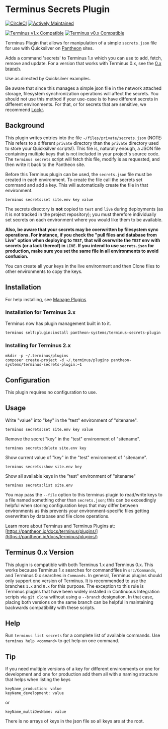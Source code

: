 # Terminus Secrets Plugin

[![CircleCI](https://circleci.com/gh/pantheon-systems/terminus-secrets-plugin.svg?style=shield)](https://circleci.com/gh/pantheon-systems/terminus-secrets-plugin)
[![Actively Maintained](https://img.shields.io/badge/Pantheon-Actively_Maintained-yellow?logo=pantheon&color=FFDC28)](https://pantheon.io/docs/oss-support-levels#actively-maintained-support)

[![Terminus v1.x Compatible](https://img.shields.io/badge/terminus-v1.x-green.svg)](https://github.com/pantheon-systems/terminus-secrets-plugin/tree/1.x)
[![Terminus v0.x Compatible](https://img.shields.io/badge/terminus-v0.x-green.svg)](https://github.com/pantheon-systems/terminus-secrets-plugin/tree/0.x)

Terminus Plugin that allows for manipulation of a simple `secrets.json` file for use with Quicksilver on [Pantheon](https://www.pantheon.io) sites.

Adds a command 'secrets' to Terminus 1.x which you can use to add, fetch, remove and update. For a version that works with Terminus 0.x, see the [0.x branch](https://github.com/pantheon-systems/terminus-secrets-plugin/tree/0.x).

Use as directed by Quicksilver examples.

Be aware that since this manages a simple json file in the network attached storage, filesystem synchronization operations will affect the secrets. You should not use this method if your use-case is to have different secrets in different environments. For that, or for secrets that are sensitive, we recommend [Lockr](https://github.com/lockr/lockr-terminus).

## Background

This plugin writes entries into the file `~/files/private/secrets.json` (NOTE: This refers to a different `private` directory than the `private` directory used to store your Quicksilver scripts!). This file is, naturally enough, a JSON file containing multiple keys that is not included in your project's source code. The `terminus secrets` script will fetch this file, modify is as requested, and then write it back to the Pantheon site.

Before this Terminus plugin can be used, the `secrets.json` file must be created in each environment. To create the file call the secrets set command and add a key. This will automatically create the file in that environment.
```
terminus secrets:set site.env key value
```
The secrets directory is **not** copied to `test` and `live` during deployments (as it is not tracked in the project repository); you must therefore individually set secrets on each environment where you would like them to be available.

**Also, be aware that your secrets may be overwritten by filesystem sync operations. For instance, if you check the "pull files and database from Live" option when deploying to `TEST`, that will overwrite the `TEST` env with secrets (or a lack thereof) in `LIVE`. If you intend to use `secrets.json` for production, make sure you set the same file in all environments to avoid confusion.**

You can create all your keys in the live environment and then Clone files to other environments to copy the keys.

## Installation

For help installing, see [Manage Plugins](https://pantheon.io/docs/terminus/plugins/)

### Installation for Terminus 3.x
Terminus now has plugin management built in to it.

`terminus self:plugin:install pantheon-systems/terminus-secrets-plugin`

### Installing for Terminus 2.x

```
mkdir -p ~/.terminus/plugins
composer create-project -d ~/.terminus/plugins pantheon-systems/terminus-secrets-plugin:~1
```

## Configuration

This plugin requires no configuration to use.

## Usage
Write "value" into "key" in the "test" environment of "sitename".
```
terminus secrets:set site.env key value
```

Remove the secret "key" in the "test" environment of "sitename".
```
terminus secrets:delete site.env key
```

Show current value of "key" in the "test" environment of "sitename".
```
terminus secrets:show site.env key
```

Show all available keys in the "test" environment of "sitename"
```
terminus secrets:list site.env
```

You may pass the `--file` option to this terminus plugin to read/write keys to a file named something other than `secrets.json`; this can be exceedingly helpful when storing configuration keys that may differ between environments as this prevents your environment-specific files getting overwritten by database and file clone operations.

Learn more about Terminus and Terminus Plugins at:
[https://pantheon.io/docs/terminus/plugins/](https://pantheon.io/docs/terminus/plugins/)

## Terminus 0.x Version

This plugin is compatible with both Terminus 1.x and Terminus 0.x. This works because Terminus 1.x searches for commandfiles in `src/Commands`, and Terminus 0.x searches in `Commands`. In general, Terminus plugins should only support one version of Terminus. It is recommended to use the branches `1.x` and `0.x` for this purpose. The exception to this rule is Terminus plugins that have been widely installed in Continuous Integration scripts via `git clone` without using a `--branch` designation. In that case, placing both versions on the same branch can be helpful in maintaining backwards compatibility with these scripts.

## Help
Run `terminus list secrets` for a complete list of available commands. Use `terminus help <command>` to get help on one command.

## Tip
If you need multiple versions of a key for different environments or one for development and one for production add them all with a naming structure that helps when listing the keys
```
keyName_production: value
keyName_development: value
```
or
```
keyName_multiDevName: value
```
There is no arrays of keys in the json file so all keys are at the root.
